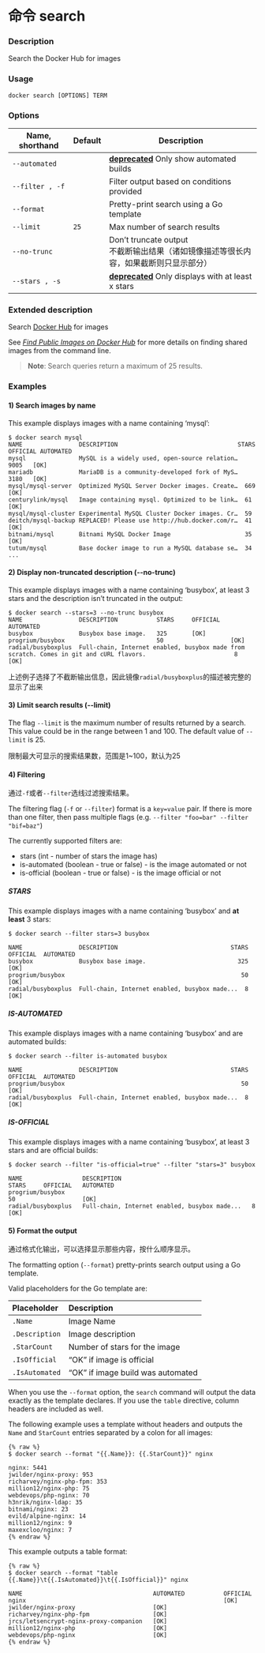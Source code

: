 # 命令 search

### Description

Search the Docker Hub for images

### Usage

```none
docker search [OPTIONS] TERM
```

### Options

| Name, shorthand | Default | Description                                                  |
| --------------- | ------- | ------------------------------------------------------------ |
| `--automated`   |         | [**deprecated**](https://docs.docker.com/engine/deprecated/) Only show automated builds |
| `--filter , -f` |         | Filter output based on conditions provided                   |
| `--format`      |         | Pretty-print search using a Go template                      |
| `--limit`       | `25`    | Max number of search results                                 |
| `--no-trunc`    |         | Don’t truncate output<br>不截断输出结果（诸如镜像描述等很长内容，如果截断则只显示部分） |
| `--stars , -s`  |         | [**deprecated**](https://docs.docker.com/engine/deprecated/) Only displays with at least x stars |

### Extended description

Search [Docker Hub](https://hub.docker.com/) for images

See [*Find Public Images on Docker Hub*](https://docs.docker.com/engine/tutorials/dockerrepos/#searching-for-images) for more details on finding shared images from the command line.

> **Note**: Search queries return a maximum of 25 results.

### Examples

#### 1) Search images by name

This example displays images with a name containing ‘mysql’:

```none
$ docker search mysql
NAME                DESCRIPTION                                  STARS OFFICIAL AUTOMATED
mysql               MySQL is a widely used, open-source relation…  9005   [OK]
mariadb             MariaDB is a community-developed fork of MyS…  3180   [OK]
mysql/mysql-server  Optimized MySQL Server Docker images. Create…  669           [OK]
centurylink/mysql   Image containing mysql. Optimized to be link…  61            [OK]
mysql/mysql-cluster Experimental MySQL Cluster Docker images. Cr…  59
deitch/mysql-backup REPLACED! Please use http://hub.docker.com/r…  41            [OK]
bitnami/mysql       Bitnami MySQL Docker Image                     35            [OK]
tutum/mysql         Base docker image to run a MySQL database se…  34
...
```

#### 2) Display non-truncated description (--no-trunc)

This example displays images with a name containing ‘busybox’, at least 3 stars and the description isn’t truncated in the output:

```
$ docker search --stars=3 --no-trunc busybox
NAME                DESCRIPTION           STARS     OFFICIAL   AUTOMATED
busybox             Busybox base image.   325       [OK]       
progrium/busybox                          50                   [OK]
radial/busyboxplus  Full-chain, Internet enabled, busybox made from scratch. Comes in git and cURL flavors.                         8                    [OK]
```

上述例子选择了不截断输出信息，因此镜像`radial/busyboxplus`的描述被完整的显示了出来

#### 3) Limit search results (--limit)

The flag `--limit` is the maximum number of results returned by a search. This value could be in the range between 1 and 100. The default value of `--limit` is 25.

限制最大可显示的搜索结果数，范围是1~100，默认为25

#### 4) Filtering

通过`-f`或者`--filter`选线过滤搜索结果。

The filtering flag (`-f` or `--filter`) format is a `key=value` pair. If there is more than one filter, then pass multiple flags (e.g. `--filter "foo=bar" --filter "bif=baz"`)

The currently supported filters are:

- stars (int - number of stars the image has)
- is-automated (boolean - true or false) - is the image automated or not
- is-official (boolean - true or false) - is the image official or not

##### STARS

This example displays images with a name containing ‘busybox’ and **at least** 3 stars:

```
$ docker search --filter stars=3 busybox

NAME                DESCRIPTION                                STARS  OFFICIAL  AUTOMATED
busybox             Busybox base image.                          325    [OK]       
progrium/busybox                                                  50               [OK]
radial/busyboxplus  Full-chain, Internet enabled, busybox made...  8               [OK]
```

##### IS-AUTOMATED

This example displays images with a name containing ‘busybox’ and are automated builds:

```
$ docker search --filter is-automated busybox

NAME                DESCRIPTION                                STARS  OFFICIAL  AUTOMATED
progrium/busybox                                                  50            [OK]
radial/busyboxplus  Full-chain, Internet enabled, busybox made...  8            [OK]
```

##### IS-OFFICIAL

This example displays images with a name containing ‘busybox’, at least 3 stars and are official builds:

```
$ docker search --filter "is-official=true" --filter "stars=3" busybox

NAME                 DESCRIPTION                                     STARS     OFFICIAL   AUTOMATED
progrium/busybox                                                     50                   [OK]
radial/busyboxplus   Full-chain, Internet enabled, busybox made...   8                    [OK]
```

#### 5) Format the output

通过格式化输出，可以选择显示那些内容，按什么顺序显示。

The formatting option (`--format`) pretty-prints search output using a Go template.

Valid placeholders for the Go template are:

| Placeholder    | Description                       |
| :------------- | :-------------------------------- |
| `.Name`        | Image Name                        |
| `.Description` | Image description                 |
| `.StarCount`   | Number of stars for the image     |
| `.IsOfficial`  | “OK” if image is official         |
| `.IsAutomated` | “OK” if image build was automated |

When you use the `--format` option, the `search` command will output the data exactly as the template declares. If you use the `table` directive, column headers are included as well.

The following example uses a template without headers and outputs the `Name` and `StarCount` entries separated by a colon for all images:

```
{% raw %}
$ docker search --format "{{.Name}}: {{.StarCount}}" nginx

nginx: 5441
jwilder/nginx-proxy: 953
richarvey/nginx-php-fpm: 353
million12/nginx-php: 75
webdevops/php-nginx: 70
h3nrik/nginx-ldap: 35
bitnami/nginx: 23
evild/alpine-nginx: 14
million12/nginx: 9
maxexcloo/nginx: 7
{% endraw %}
```

This example outputs a table format:

```
{% raw %}
$ docker search --format "table {{.Name}}\t{{.IsAutomated}}\t{{.IsOfficial}}" nginx

NAME                                     AUTOMATED           OFFICIAL
nginx                                                        [OK]
jwilder/nginx-proxy                      [OK]                
richarvey/nginx-php-fpm                  [OK]                
jrcs/letsencrypt-nginx-proxy-companion   [OK]                
million12/nginx-php                      [OK]                
webdevops/php-nginx                      [OK]                
{% endraw %}
```